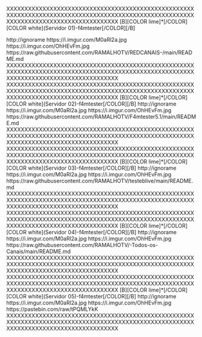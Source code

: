<?xml version="1.0" encoding="UTF-8" standalone="yes"?>


XXXXXXXXXXXXXXXXXXXXXXXXXXXXXXXXXXXXXXXXXXXXXXXXXXXXXXXXXXXXXXXXXXXXXXXXXXXXXXXXXXXXXXXXXXXXXXXXXXXXXXXXXXXXXXXXXXXXXXXXXXXXXXXXXXXXXXX<channels>
<channels>
<channel>
<name>[B][COLOR lime]*[/COLOR] [COLOR white](Servidor 01)-f4mtester[/COLOR][/B]</name>
<link>http://ignorame</link>
<thumbnail>https://i.imgur.com/M0aRl2a.jpg</thumbnail>
<fanart>https://i.imgur.com/OhHEvFm.jpg</fanart>
<externallink>https://raw.githubusercontent.com/RAMALHOTV/REDCANAIS-/main/README.md</externallink>
</channel>
</channels>
XXXXXXXXXXXXXXXXXXXXXXXXXXXXXXXXXXXXXXXXXXXXXXXXXXXXXXXXXXXXXXXXXXXXXXXXXXXXXXXXXXXXXXXXXXXXXXXXXXXXXXXXXXXXXXXXXXXXXXXXXXXXXXXXXXXXXXX
XXXXXXXXXXXXXXXXXXXXXXXXXXXXXXXXXXXXXXXXXXXXXXXXXXXXXXXXXXXXXXXXXXXXXXXXXXXXXXXXXXXXXXXXXXXXXXXXXXXXXXXXXXXXXXXXXXXXXXXXXXXXXXXXXXXXXXX<channels>
<channels>
<channel>
<name>[B][COLOR lime]*[/COLOR] [COLOR white](Servidor 02)-f4mtester[/COLOR][/B]</name>
<link>http://ignorame</link>
<thumbnail>https://i.imgur.com/M0aRl2a.jpg</thumbnail>
<fanart>https://i.imgur.com/OhHEvFm.jpg</fanart>
<externallink>https://raw.githubusercontent.com/RAMALHOTV/F4mtester5.1/main/README.md</externallink>
</channel>
</channels>
XXXXXXXXXXXXXXXXXXXXXXXXXXXXXXXXXXXXXXXXXXXXXXXXXXXXXXXXXXXXXXXXXXXXXXXXXXXXXXXXXXXXXXXXXXXXXXXXXXXXXXXXXXXXXXXXXXXXXXXXXXXXXXXXXXXXXXX
XXXXXXXXXXXXXXXXXXXXXXXXXXXXXXXXXXXXXXXXXXXXXXXXXXXXXXXXXXXXXXXXXXXXXXXXXXXXXXXXXXXXXXXXXXXXXXXXXXXXXXXXXXXXXXXXXXXXXXXXXXXXXXXXXXXXXXX<channels>
<channels>
<channel>
<name>[B][COLOR lime]*[/COLOR] [COLOR white](Servidor 03)-f4mtester[/COLOR][/B]</name>
<link>http://ignorame</link>
<thumbnail>https://i.imgur.com/M0aRl2a.jpg</thumbnail>
<fanart>https://i.imgur.com/OhHEvFm.jpg</fanart>
<externallink>https://raw.githubusercontent.com/RAMALHOTV/testeblive/main/README.md</externallink>
</channel>
</channels>
XXXXXXXXXXXXXXXXXXXXXXXXXXXXXXXXXXXXXXXXXXXXXXXXXXXXXXXXXXXXXXXXXXXXXXXXXXXXXXXXXXXXXXXXXXXXXXXXXXXXXXXXXXXXXXXXXXXXXXXXXXXXXXXXXXXXXXX
XXXXXXXXXXXXXXXXXXXXXXXXXXXXXXXXXXXXXXXXXXXXXXXXXXXXXXXXXXXXXXXXXXXXXXXXXXXXXXXXXXXXXXXXXXXXXXXXXXXXXXXXXXXXXXXXXXXXXXXXXXXXXXXXXXXXXXX<channels>
<channels>
<channel>
<name>[B][COLOR lime]*[/COLOR] [COLOR white](Servidor 04)-f4mtester[/COLOR][/B]</name>
<link>http://ignorame</link>
<thumbnail>https://i.imgur.com/M0aRl2a.jpg</thumbnail>
<fanart>https://i.imgur.com/OhHEvFm.jpg</fanart>
<externallink>https://raw.githubusercontent.com/RAMALHOTV/-Todos-os-Canais/main/README.md</externallink>
</channel>
</channels>
XXXXXXXXXXXXXXXXXXXXXXXXXXXXXXXXXXXXXXXXXXXXXXXXXXXXXXXXXXXXXXXXXXXXXXXXXXXXXXXXXXXXXXXXXXXXXXXXXXXXXXXXXXXXXXXXXXXXXXXXXXXXXXXXXXXXXXX
XXXXXXXXXXXXXXXXXXXXXXXXXXXXXXXXXXXXXXXXXXXXXXXXXXXXXXXXXXXXXXXXXXXXXXXXXXXXXXXXXXXXXXXXXXXXXXXXXXXXXXXXXXXXXXXXXXXXXXXXXXXXXXXXXXXXXXX<channels>
<channels>
<channel>
<name>[B][COLOR lime]*[/COLOR] [COLOR white](Servidor 05)-f4mtester[/COLOR][/B]</name>
<link>http://ignorame</link>
<thumbnail>https://i.imgur.com/M0aRl2a.jpg</thumbnail>
<fanart>https://i.imgur.com/OhHEvFm.jpg</fanart>
<externallink>https://pastebin.com/raw/tPQMLYkK</externallink>
</channel>
</channels>
XXXXXXXXXXXXXXXXXXXXXXXXXXXXXXXXXXXXXXXXXXXXXXXXXXXXXXXXXXXXXXXXXXXXXXXXXXXXXXXXXXXXXXXXXXXXXXXXXXXXXXXXXXXXXXXXXXXXXXXXXXXXXXXXXXXXXXX
